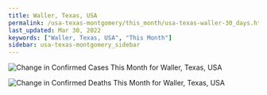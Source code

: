 ```yaml
---
title: Waller, Texas, USA
permalink: /usa-texas-montgomery/this_month/usa-texas-waller-30_days.html
last_updated: Mar 30, 2022
keywords: ["Waller, Texas, USA", "This Month"]
sidebar: usa-texas-montgomery_sidebar
---
```


![Change in Confirmed Cases This Month for Waller, Texas, USA](/covid_tracker/images/graphs/usa-texas-waller-delta_confirmed-30_days_graph.png)

![Change in Confirmed Deaths This Month for Waller, Texas, USA](/covid_tracker/images/graphs/usa-texas-waller-delta_deaths-30_days_graph.png)
